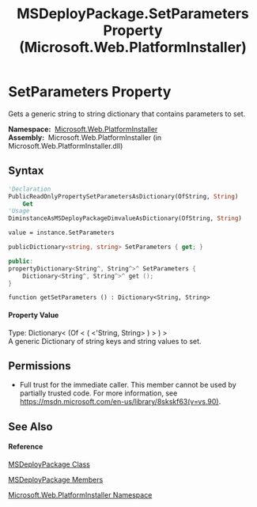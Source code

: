 ﻿---
title: MSDeployPackage.SetParameters Property  (Microsoft.Web.PlatformInstaller)
TOCTitle: SetParameters Property
ms:assetid: P:Microsoft.Web.PlatformInstaller.MSDeployPackage.SetParameters
ms:mtpsurl: https://msdn.microsoft.com/en-us/library/microsoft.web.platforminstaller.msdeploypackage.setparameters(v=VS.90)
ms:contentKeyID: 22049673
ms.date: 05/02/2012
mtps_version: v=VS.90
f1_keywords:
- Microsoft.Web.PlatformInstaller.MSDeployPackage.SetParameters
- Microsoft.Web.PlatformInstaller.MSDeployPackage.get_SetParameters
dev_langs:
- CSharp
- JScript
- VB
- c++
api_location:
- Microsoft.Web.PlatformInstaller.dll
api_name:
- Microsoft.Web.PlatformInstaller.MSDeployPackage.get_SetParameters
- Microsoft.Web.PlatformInstaller.MSDeployPackage.SetParameters
api_type:
- Managed
topic_type:
- apiref
- kbSyntax
product_family_name: VS
ROBOTS: INDEX,FOLLOW
---

# SetParameters Property

Gets a generic string to string dictionary that contains parameters to set.

**Namespace:**  [Microsoft.Web.PlatformInstaller](microsoft-web-platforminstaller-namespace.md)  
**Assembly:**  Microsoft.Web.PlatformInstaller (in Microsoft.Web.PlatformInstaller.dll)

## Syntax

``` vb
'Declaration
PublicReadOnlyPropertySetParametersAsDictionary(OfString, String)
    Get
'Usage
DiminstanceAsMSDeployPackageDimvalueAsDictionary(OfString, String)

value = instance.SetParameters
```

``` csharp
publicDictionary<string, string> SetParameters { get; }
```

``` c++
public:
propertyDictionary<String^, String^>^ SetParameters {
    Dictionary<String^, String^>^ get ();
}
```

``` jscript
function getSetParameters () : Dictionary<String, String>
```

#### Property Value

Type: Dictionary\< (Of \< ( \<'String, String\> ) \> ) \>  
A generic Dictionary of string keys and string values to set.  

## Permissions

  - Full trust for the immediate caller. This member cannot be used by partially trusted code. For more information, see <https://msdn.microsoft.com/en-us/library/8skskf63(v=vs.90)>.

## See Also

#### Reference

[MSDeployPackage Class](msdeploypackage-class-microsoft-web-platforminstaller.md)

[MSDeployPackage Members](msdeploypackage-members-microsoft-web-platforminstaller.md)

[Microsoft.Web.PlatformInstaller Namespace](microsoft-web-platforminstaller-namespace.md)

